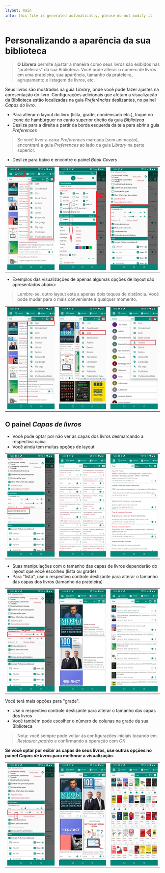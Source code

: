 ```yaml
---
layout: main
info: this file is generated automatically, please do not modify it
---
```


# Personalizando a aparência da sua biblioteca

> **O Librera** permite ajustar a maneira como seus livros são exibidos nas &quot;prateleiras&quot; da sua Biblioteca. Você pode alterar o número de livros em uma prateleira, sua aparência, tamanho da prateleira, agrupamento e listagem de livros, etc.

Seus livros são mostrados na guia _Library_, onde você pode fazer ajustes na apresentação do livro. Configurações adicionais que afetam a visualização da Biblioteca estão localizadas na guia _Preferências_ deslizantes, no painel _Capas do livro_.

* Para alterar o layout do livro (lista, grade, condensado etc.), toque no ícone de hambúrguer no canto superior direito da guia _Biblioteca_
* Deslize para a direita a partir da borda esquerda da tela para abrir a guia _Preferences_

> Se você tiver a caixa _Preferences_ marcada (sem animação), encontrará a guia _Preferences_ ao lado da guia _Library_ na parte superior.

* Deslize para baixo e encontre o painel _Book Covers_

||||
|-|-|-|
|![](3.jpg)|![](1.jpg)|![](2.jpg)|

* Exemplos das visualizações de apenas algumas opções de layout são apresentados abaixo:
 
> Lembre-se, outro layout está a apenas dois toques de distância. Você pode mudar para o mais conveniente a qualquer momento.

||||
|-|-|-|
|![](7.jpg)|![](8.jpg)|![](9.jpg)|

## O painel _Capas de livros_

* Você pode optar por não ver as capas dos livros desmarcando a respectiva caixa
* Você ainda tem muitas opções de layout

||||
|-|-|-|
|![](4.jpg)|![](5.jpg)|![](6.jpg)|

* Suas manipulações com o tamanho das capas de livros dependerão do layout que você escolheu (lista ou grade)
* Para &quot;lista&quot;, use o respectivo controle deslizante para alterar o tamanho das capas dos livros (tamanho da prateleira)

||||
|-|-|-|
|![](10.jpg)|![](11.jpg)|![](12.jpg)|

Você terá mais opções para &quot;grade&quot;.

* Use o respectivo controle deslizante para alterar o tamanho das capas dos livros
* Você também pode escolher o número de colunas na grade da sua Biblioteca

> Nota: você sempre pode voltar às configurações iniciais tocando em _Restaurar padrão_ e confirmando a operação com _OK_.

**Se você optar por exibir as capas de seus livros, use outras opções no painel _Capas de livros_ para melhorar a visualização.**

||||
|-|-|-|
|![](13.jpg)|![](14.jpg)|![](15.jpg)|
